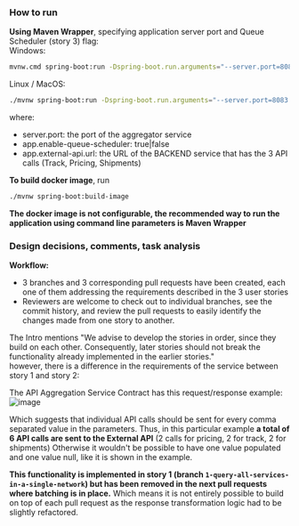 ### How to run
**Using Maven Wrapper**, specifying application server port and Queue Scheduler (story 3) flag:  
Windows:
```bash
mvnw.cmd spring-boot:run -Dspring-boot.run.arguments="--server.port=8083 --app.enable-queue-scheduler=true --app.external-api.url=http://localhost:9999"
```
Linux / MacOS:
```bash
./mvnw spring-boot:run -Dspring-boot.run.arguments="--server.port=8083 --app.enable-queue-scheduler=true --app.external-api.url=http://localhost:9999"
```

where:
- server.port: the port of the aggregator service
- app.enable-queue-scheduler: true|false
- app.external-api.url: the URL of the BACKEND service that has the 3 API calls (Track, Pricing, Shipments)

**To build docker image**, run
```bash
./mvnw spring-boot:build-image
```

**The docker image is not configurable, the recommended way to run the application using command line parameters is Maven Wrapper**

### Design decisions, comments, task analysis

**Workflow:**
- 3 branches and 3 corresponding pull requests have been created, each one of them addressing the requirements described in the 3 user stories
- Reviewers are welcome to check out to individual branches, see the commit history, and review the pull requests to easily identify the changes made from one story to another.

The Intro mentions "We advise to develop the stories in order,
since they build on each other. Consequently, later stories should not break the
functionality already implemented in the earlier stories."  
however, there is a difference in the requirements of the service between story 1 and story 2:

The API Aggregation Service Contract  has this request/response example:
![image](https://github.com/kougianos/fedex-aggregator/assets/23719920/bb363f46-4479-4c12-b690-b9453acee8a5)

Which suggests that individual API calls should be sent for every comma separated value in the parameters. Thus, in this particular example **a total of 6 API calls are sent to the External API** (2 calls for pricing, 2 for track, 2 for shipments) Otherwise it wouldn't be possible to have one value populated and one value null, like it is shown in the example.

**This functionality is implemented in story 1 (branch `1-query-all-services-in-a-single-network`) but has been removed in the next pull requests where batching is in place.** Which means it is not entirely possible to build on top of each pull request as the response transformation logic had to be slightly refactored.
